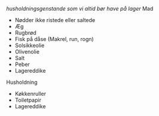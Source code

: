 _husholdningsgenstande som vi altid bør have på lager_
Mad
- Nødder ikke ristede eller saltede
- Æg
- Rugbrød 
- Fisk på dåse (Makrel, run, rogn)
- Solsikkeolie 
- Olivenolie 
- Salt
- Peber 
- Lagereddike

Husholdning 
- Køkkenruller 
- Toiletpapir
- Lagereddike
